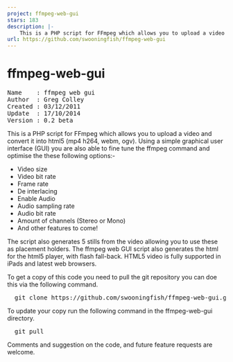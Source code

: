 ```yaml
---
project: ffmpeg-web-gui
stars: 183
description: |-
    This is a PHP script for FFmpeg which allows you to upload a video and convert it into html5 (mp4 h264, webm, ogv)
url: https://github.com/swooningfish/ffmpeg-web-gui
---
```


ffmpeg-web-gui
==============
<pre>
Name    : ffmpeg web gui
Author  : Greg Colley
Created : 03/12/2011
Update  : 17/10/2014
Version : 0.2 beta
</pre>

This is a PHP script for FFmpeg which allows you to upload a video and convert it into html5 (mp4 h264, webm, ogv). Using a simple graphical user interface (GUI) you are also able to fine tune the ffmpeg command and optimise the these following options:-

* Video size
* Video bit rate
* Frame rate
* De interlacing
* Enable Audio
* Audio sampling rate
* Audio bit rate
* Amount of channels (Stereo or Mono)
* And other features to come!

The script also generates 5 stills from the video allowing you to use these as placement holders. The ffmpeg web GUI script also generates the html for the html5 player, with flash fall-back. HTML5 video is fully supported in iPads and latest web browsers.

To get a copy of this code you need to pull the git repository you can doe this via the following command.
<pre>
  git clone https://github.com/swooningfish/ffmpeg-web-gui.git
</pre>

To update your copy run the following command in the ffmpeg-web-gui directory.
<pre>
  git pull
</pre>

Comments and suggestion on the code, and future feature requests are welcome.



